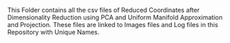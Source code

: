 This Folder contains all the csv files of Reduced Coordinates after Dimensionality Reduction using PCA and Uniform Manifold Approximation and Projection. These files are linked to Images files and Log files in this Repository with Unique Names.
